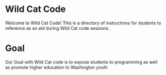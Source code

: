# Wild Cat Code

Welcome to Wild Cat Code! 
This is a directory of instructions for students to reference as an aid during Wild Cat code sessions.

# Goal

Our Goal with Wild Cat code is to expose students to programming 
as well as promote higher education to Washington youth
